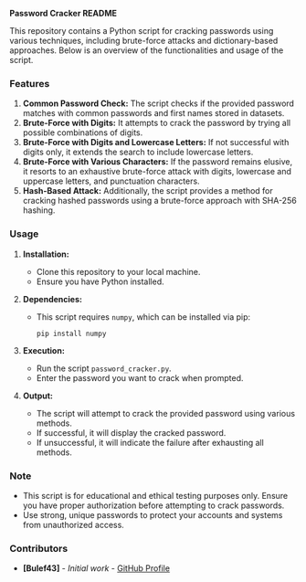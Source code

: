 **Password Cracker README**

This repository contains a Python script for cracking passwords using various techniques, including brute-force attacks and dictionary-based approaches. Below is an overview of the functionalities and usage of the script.

### Features

1. **Common Password Check:** The script checks if the provided password matches with common passwords and first names stored in datasets.
2. **Brute-Force with Digits:** It attempts to crack the password by trying all possible combinations of digits.
3. **Brute-Force with Digits and Lowercase Letters:** If not successful with digits only, it extends the search to include lowercase letters.
4. **Brute-Force with Various Characters:** If the password remains elusive, it resorts to an exhaustive brute-force attack with digits, lowercase and uppercase letters, and punctuation characters.
5. **Hash-Based Attack:** Additionally, the script provides a method for cracking hashed passwords using a brute-force approach with SHA-256 hashing.

### Usage

1. **Installation:**
   - Clone this repository to your local machine.
   - Ensure you have Python installed.

2. **Dependencies:**
   - This script requires `numpy`, which can be installed via pip:
     ```
     pip install numpy
     ```

3. **Execution:**
   - Run the script `password_cracker.py`.
   - Enter the password you want to crack when prompted.

4. **Output:**
   - The script will attempt to crack the provided password using various methods.
   - If successful, it will display the cracked password.
   - If unsuccessful, it will indicate the failure after exhausting all methods.

### Note

- This script is for educational and ethical testing purposes only. Ensure you have proper authorization before attempting to crack passwords.
- Use strong, unique passwords to protect your accounts and systems from unauthorized access.

### Contributors

- **[Bulef43]** - *Initial work* - [GitHub Profile](https://github.com/Bulefrg)


